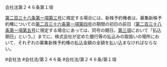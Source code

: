 会社法第２４６条第１項

[第二百三十八条第一項第三号](会社法＿＿＿＿第２３８条第１項第３号)に規定する場合には、新株予約権者は、募集新株予約権についての[第二百三十六条第一項第四号](会社法＿＿＿＿第２３６条第１項第４号)の期間の初日の前日（[第二百三十八条第一項第五号](会社法＿＿＿＿第２３８条第１項第５号)に規定する場合にあっては、同号の期日。[第三項](会社法＿＿＿＿第２４６条第３項)において「払込期日」という。）までに、株式会社が定めた銀行等の払込みの取扱いの場所において、それぞれの募集新株予約権の払込金額の全額を払い込まなければならない。

#会社法
#会社法/第２４６条
#会社法/第２４６条/第１項
